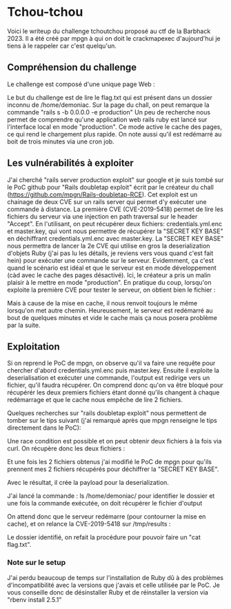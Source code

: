 # Tchou-tchou

Voici le writeup du challenge tchoutchou proposé au ctf de la Barbhack 2023. Il a été créé par mpgn à qui on doit le crackmapexec d'aujourd'hui je tiens à le rappeler car c'est quelqu'un.

## Compréhension du challenge
Le challenge est composé d'une unique page Web :

Le but du challenge est de lire le flag.txt qui est présent dans un dossier inconnu de /home/demoniac.
Sur la page du chall, on peut remarque la commande "rails s -b 0.0.0.0 -e production"
Un peu de recherche nous permet de comprendre qu'une application web rails ruby est lancé sur l'interface local en mode "production". Ce mode active le cache des pages, ce qui rend le chargement plus rapide. On note aussi qu'il est redémarré au boit de trois minutes via une cron job.

## Les vulnérabilités à exploiter
J'ai cherché "rails server production exploit" sur google et je suis tombé sur le PoC github pour "Rails doubletap exploit" écrit par le créateur du chall (https://github.com/mpgn/Rails-doubletap-RCE).
Cet exploit est un chainage de deux CVE sur un rails server qui permet d'y exécuter une commande à distance.
La première CVE (CVE-2019-5418) permet de lire les fichiers du serveur via une injection en path traversal sur le header "Accept". En l'utilisant, on peut récupérer deux fichiers: credentials.yml.enc et master.key, qui vont nous permettre de récupérer la "SECRET KEY BASE" en déchiffrant credentials.yml.enc avec master.key. La "SECRET KEY BASE" nous permettra de lancer la 2e CVE qui utilise en gros la deserialization d'objets Ruby (j'ai pas lu les détails, je reviens vers vous quand c'est fait hein) pour exécuter une commande sur le serveur.
Evidemment, ça c'est quand le scénario est idéal et que le serveur est en mode développement (càd avec le cache des pages désactivé). Ici, le créateur a pris un malin plaisir à le mettre en mode "production".
En pratique du coup, lorsqu'on exploite la première CVE pour tester le serveur, on obtient bien le fichier :


Mais à cause de la mise en cache, il nous renvoit toujours le même lorsqu'on met autre chemin.
Heureusement, le serveur est redémarré au bout de quelques minutes et vide le cache mais ça nous posera problème par la suite.

## Exploitation
Si on reprend le PoC de mpgn, on observe qu'il va faire une requête pour chercher d'abord credentials.yml.enc puis master.key. Ensuite il exploite la deserialisation et exécuter une commande, l'output est redirige vers un fichier, qu'il faudra récupérer.
On comprend donc qu'on va être bloqué pour récupérér les deux premiers fichiers étant donné qu'ils changent à chaque redémarrage et que le cache nous empêche de lire 2 fichiers.

Quelques recherches sur "rails doubletap exploit" nous permettent de tomber sur le tips suivant (j'ai remarqué après que mpgn renseigne le tips directement dans le PoC):

Une race condition est possible et on peut obtenir deux fichiers à la fois via curl. On récupère donc les deux fichiers :


Et une fois les 2 fichiers obtenus j'ai modifié le PoC de mpgn pour qu'ils prennent mes 2 fichiers récupérés pour déchiffrer la "SECRET KEY BASE". 


Avec le résultat, il crée la payload pour la deserialization.


J'ai lancé la commande : ls /home/demoniac/ pour identifier le dossier et une fois la commande exécutée, on doit récupérer le fichier d'output

On attend donc que le serveur redémarre (pour contourner la mise en cache), et on relance la CVE-2019-5418 sur /tmp/results :


Le dossier identifié, on refait la procédure pour pouvoir faire un "cat flag.txt".


### Note sur le setup
J'ai perdu beaucoup de temps sur l'installation de Ruby dû à des problèmes d'incompatibilité avec la versions que j'avais et celle utilisée par le PoC. Je vous conseille donc de désinstaller Ruby et de réinstaller la version via "rbenv install 2.5.1" 
